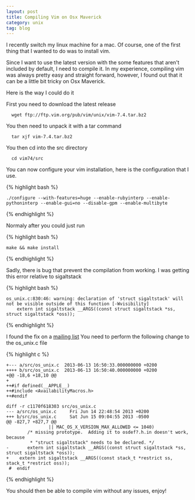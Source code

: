 ```yaml
---
layout: post
title: Compiling Vim on Osx Maverick
category: unix
tag: blog
---
```


I recently switch my linux machine for a mac. Of course, one of the first thing that I wanted to do was to install vim.

Since I want to use the latest version with the some features that aren't included by default, I need to compile it.
In my experience, compiling vim was always pretty easy and straight forward, however, I found out that it can be a little bit tricky on Osx Maverick.

Here is the way I could do it

First you need to download the latest release

      wget ftp://ftp.vim.org/pub/vim/unix/vim-7.4.tar.bz2

You then need to unpack it with a tar command

      tar xjf vim-7.4.tar.bz2

You then cd into the src directory

      cd vim74/src

You can now configure your vim installation, here is the configuration that I use.

{% highlight bash %}

    ./configure --with-features=huge --enable-rubyinterp --enable-pythoninterp --enable-gui=no --disable-gpm --enable-multibyte

{% endhighlight %}

Normaly after you could just run

{% highlight bash %}

    make && make install

{% endhighlight %}

Sadly, there is bug that prevent the compilation from working. I was getting this error relative to sigaltstack

{% highlight bash %}

    os_unix.c:830:46: warning: declaration of 'struct sigaltstack' will not be visible outside of this function [-Wvisibility]
        extern int sigaltstack __ARGS((const struct sigaltstack *ss, struct sigaltstack *oss));

{% endhighlight %}

I found the fix on a [mailing list](https://groups.google.com/d/msg/vim_dev/YHo51sA46fU/cybmVD3v3SkJ)
You need to perform the following change to the os_unix.c file

{% highlight c %}

    +--- a/src/os_unix.c  2013-06-13 16:50:33.000000000 +0200
    ++++ b/src/os_unix.c  2013-06-13 16:50:40.000000000 +0200
    +@@ -18,6 +18,10 @@
    + 
    ++#if defined(__APPLE__)
    ++#include <AvailabilityMacros.h>
    ++#endif

    diff -r c1170f618303 src/os_unix.c
    --- a/src/os_unix.c     Fri Jun 14 22:48:54 2013 +0200
    +++ b/src/os_unix.c     Sat Jun 15 09:04:55 2013 -0500
    @@ -827,7 +827,7 @@
                    || MAC_OS_X_VERSION_MAX_ALLOWED <= 1040)
            /* missing prototype.  Adding it to osdef?.h.in doesn't work, because
             * "struct sigaltstack" needs to be declared. */
    -       extern int sigaltstack __ARGS((const struct sigaltstack *ss, struct sigaltstack *oss));
    +    extern int sigaltstack __ARGS((const stack_t *restrict ss, stack_t *restrict oss));
     #  endif

{% endhighlight %}

You should then be able to compile vim without any issues, enjoy!